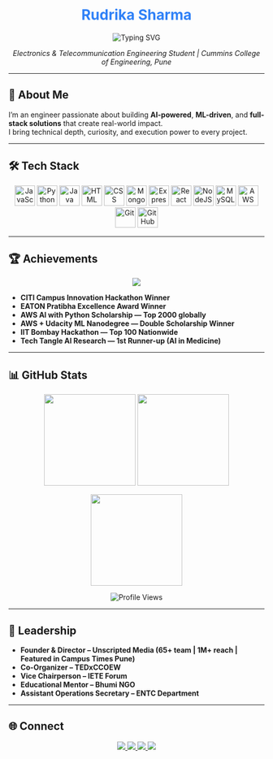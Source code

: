 <h1 align="center" style="color:#2f81f7;">Rudrika Sharma</h1>

<p align="center">
  <img src="https://readme-typing-svg.herokuapp.com?font=Fira+Code&weight=700&pause=1000&color=2F81F7&center=true&vCenter=true&width=450&lines=AI+%7C+ML+%7C+Software+Development;Code.+Innovate.+Solve.+Repeat." alt="Typing SVG" />
</p>

<p align="center">
  <em>Electronics & Telecommunication Engineering Student | Cummins College of Engineering, Pune</em>
</p>

---

## 🚀 About Me

I’m an engineer passionate about building **AI-powered**, **ML-driven**, and **full-stack solutions** that create real-world impact.  
I bring technical depth, curiosity, and execution power to every project.  

---

## 🛠 Tech Stack

<p align="center">
  <!-- Core Languages -->
  <img src="https://cdn.jsdelivr.net/gh/devicons/devicon/icons/javascript/javascript-original.svg" height="40" alt="JavaScript"/>
  <img src="https://cdn.jsdelivr.net/gh/devicons/devicon/icons/python/python-original.svg" height="40" alt="Python"/>
  <img src="https://cdn.jsdelivr.net/gh/devicons/devicon/icons/java/java-original.svg" height="40" alt="Java"/>
  
  <!-- Web Technologies -->
  <img src="https://cdn.jsdelivr.net/gh/devicons/devicon/icons/html5/html5-original.svg" height="40" alt="HTML"/>
  <img src="https://cdn.jsdelivr.net/gh/devicons/devicon/icons/css3/css3-original.svg" height="40" alt="CSS"/>
  
  <!-- MERN Stack -->
  <img src="https://cdn.jsdelivr.net/gh/devicons/devicon/icons/mongodb/mongodb-original.svg" height="40" alt="MongoDB"/>
  <img src="https://cdn.jsdelivr.net/gh/devicons/devicon/icons/express/express-original.svg" height="40" alt="Express"/>
  <img src="https://cdn.jsdelivr.net/gh/devicons/devicon/icons/react/react-original.svg" height="40" alt="React"/>
  <img src="https://cdn.jsdelivr.net/gh/devicons/devicon/icons/nodejs/nodejs-original.svg" height="40" alt="NodeJS"/>
  
  <!-- Databases & DevOps -->
  <img src="https://cdn.jsdelivr.net/gh/devicons/devicon/icons/mysql/mysql-original.svg" height="40" alt="MySQL"/>
  <img src="https://cdn.jsdelivr.net/gh/devicons/devicon/icons/amazonwebservices/amazonwebservices-original-wordmark.svg" height="40" alt="AWS"/>
  
  <!-- Version Control -->
  <img src="https://cdn.jsdelivr.net/gh/devicons/devicon/icons/git/git-original.svg" height="40" alt="Git"/>
  <img src="https://cdn.jsdelivr.net/gh/devicons/devicon/icons/github/github-original.svg" height="40" alt="GitHub"/>
</p>


---

## 🏆 Achievements

<p align="center">
  <img src="https://github-profile-trophy.vercel.app/?username=rudrikasharma15&theme=algolia&margin-w=10&title=Stars,Followers,Repositories,Commits,PullRequest,Issues"/>
</p>

- **CITI Campus Innovation Hackathon Winner**
- **EATON Pratibha Excellence Award Winner**
- **AWS AI with Python Scholarship — Top 2000 globally**
- **AWS + Udacity ML Nanodegree — Double Scholarship Winner**
- **IIT Bombay Hackathon — Top 100 Nationwide**
- **Tech Tangle AI Research — 1st Runner-up (AI in Medicine)**

---

## 📊 GitHub Stats

<p align="center">
  <img src="https://github-readme-stats.vercel.app/api?username=rudrikasharma15&show_icons=true&theme=blueberry&count_private=true&hide=issues" height="180"/>
  <img src="https://github-readme-stats.vercel.app/api/top-langs/?username=rudrikasharma15&layout=compact&theme=blueberry" height="180"/>
</p>

<p align="center">
  <img src="https://streak-stats.demolab.com?user=rudrikasharma15&theme=blueberry&hide_border=false" height="180"/>
</p>

<p align="center">
  <img src="https://komarev.com/ghpvc/?username=rudrikasharma15&label=Profile%20views&color=2f81f7&style=flat" alt="Profile Views"/>
</p>

---

## 🧭 Leadership

- **Founder & Director – Unscripted Media (65+ team | 1M+ reach | Featured in Campus Times Pune)**
- **Co-Organizer – TEDxCCOEW**
- **Vice Chairperson – IETE Forum**
- **Educational Mentor – Bhumi NGO**
- **Assistant Operations Secretary – ENTC Department**

---

## 🌐 Connect

<p align="center">
  <a href="https://www.linkedin.com/in/rudrika-sharma-514490271">
    <img src="https://img.shields.io/badge/LinkedIn-0077B5?style=for-the-badge&logo=linkedin&logoColor=white"/>
  </a>
  <a href="https://github.com/rudrikasharma15">
    <img src="https://img.shields.io/badge/GitHub-181717?style=for-the-badge&logo=github&logoColor=white"/>
  </a>
  <a href="https://medium.com/@rudrikasharma1503">
    <img src="https://img.shields.io/badge/Medium-000000?style=for-the-badge&logo=medium&logoColor=white"/>
  </a>
  <a href="mailto:rudrikasharma1503@gmail.com">
    <img src="https://img.shields.io/badge/Email-D14836?style=for-the-badge&logo=gmail&logoColor=white"/>
  </a>
</p>
